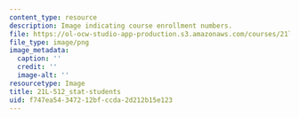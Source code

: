 ```yaml
---
content_type: resource
description: Image indicating course enrollment numbers.
file: https://ol-ocw-studio-app-production.s3.amazonaws.com/courses/21l-512-american-authors-autobiography-and-memoir-fall-2013/f747ea54347212bfccda2d212b15e123_21L-512_stat-students.png
file_type: image/png
image_metadata:
  caption: ''
  credit: ''
  image-alt: ''
resourcetype: Image
title: 21L-512_stat-students
uid: f747ea54-3472-12bf-ccda-2d212b15e123
---
```

